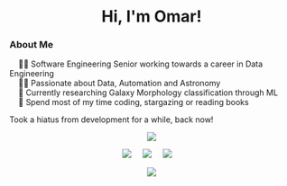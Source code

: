 <h1 align="center"> Hi, I'm Omar! </h1>

<h3> About Me </h3>

&nbsp;&nbsp;&nbsp; 🧑‍💻 Software Engineering Senior working towards a career in Data Engineering  \
&nbsp;&nbsp;&nbsp; 🧑‍🚀 Passionate about Data, Automation and Astronomy  \
&nbsp;&nbsp;&nbsp; 🌃 Currently researching Galaxy Morphology classification through ML \
&nbsp;&nbsp;&nbsp; 📖 Spend most of my time coding, stargazing or reading books 

Took a hiatus from development for a while, back now!


<p align="center">
  <a href="https://stackshare.io/ris-tlp/my-stack">
  <img src="http://img.shields.io/badge/tech-stack-0690fa.svg?style=for-the-badge"> </img>
  </a>
</p>

<!--
<p align="center"><img align="center" src="https://github-readme-stats.vercel.app/api/top-langs?username=ris-tlp&show_icons=true&locale=en&layout=compact&theme=radical&exclude_repo=course_projects" alt="ris-tlp" /></p> 
-->
<p align="center"> 
  <a href="mailto:omarkhantlp@gmail.com"><img src="https://img.shields.io/badge/gmail-%23D14836.svg?&style=for-the-badge&logo=gmail&logoColor=white" /></a>&nbsp;&nbsp;&nbsp;&nbsp;
  <a href="https://www.instagram.com/ris_tlp/"><img src="https://img.shields.io/badge/instagram-%23dc2743.svg?&style=for-the-badge&logo=instagram&logoColor=white" /></a>&nbsp;&nbsp;&nbsp;&nbsp;
  <a href="https://www.linkedin.com/in/omar-pk/"><img src="https://img.shields.io/badge/linkedin-%230077B5.svg?&style=for-the-badge&logo=linkedin&logoColor=white" /></a>&nbsp;&nbsp;&nbsp;&nbsp;
  </a>
</p>

<p align="center">
  <img src="https://github-readme-stats.vercel.app/api?username=ris-tlp&show_icons=true&theme=radical&include_all_commits=true&count_private=true&custom_title=GitHub%20Statistics&hide=stars,contribs"> </img>
</p>




<!--

<p align="center"><img align="center" src="https://github-readme-stats.vercel.app/api?username=ris-tlp&show_icons=true&locale=en" alt="ris-tlp" /></p>

[![trophy](https://github-profile-trophy.vercel.app/?username=ris-tlp)](https://github.com/ryo-ma/github-profile-trophy)
https://github.com/Ileriayo/markdown-badges#ci
-->
